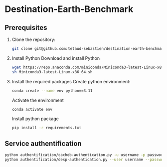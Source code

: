 # Destination-Earth-Benchmark
## Prerequisites
1. Clone the repository:
    ```bash
    git clone git@github.com:tetaud-sebastien/destination-earth-benchmark.git
    ```
2. Install Python
    Download and install Python
    ```bash
    wget https://repo.anaconda.com/miniconda/Miniconda3-latest-Linux-x86_64.sh
    sh Miniconda3-latest-Linux-x86_64.sh
    ```
3. Install the required packages
    Create python environment:
    ```bash
    conda create --name env python==3.11
    ```
    Activate the environment

    ```bash
    conda activate env
    ```
    Install python package
    ```Bash
    pip install -r requirements.txt
    ```

## Service authentification

```Bash
python authentification/cacheb-authentication.py -u username -p password >> ~/.netrc
python authentification/desp-authentication.py --user username --password password
```